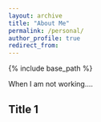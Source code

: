 ```yaml
---
layout: archive
title: "About Me"
permalink: /personal/
author_profile: true
redirect_from:
---
```


{% include base_path %}

When I am not working....

Title 1
------
